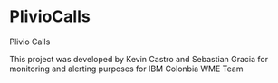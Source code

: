 # PlivioCalls
Plivio Calls

This project was developed by Kevin Castro and Sebastian Gracia for monitoring and alerting purposes for IBM Colonbia WME Team
